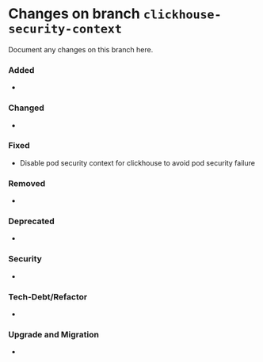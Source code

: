 # Changes on branch `clickhouse-security-context`
Document any changes on this branch here.
### Added
- 

### Changed
- 

### Fixed
- Disable pod security context for clickhouse to avoid pod security failure

### Removed
- 

### Deprecated
- 

### Security
- 

### Tech-Debt/Refactor
- 

### Upgrade and Migration
- 
